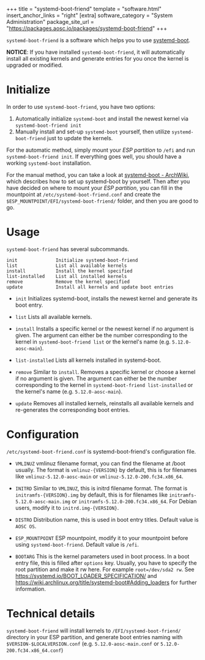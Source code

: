 +++
title = "systemd-boot-friend"
template = "software.html"
insert_anchor_links = "right"
[extra]
software_category = "System Administration"
package_site_url = "https://packages.aosc.io/packages/systemd-boot-friend"
+++

`systemd-boot-friend` is a software which helps you to use [systemd-boot](https://www.freedesktop.org/software/systemd/man/systemd-boot.html).

**NOTICE**: If you have installed `systemd-boot-friend`,
it will automatically install all existing kernels
and generate entries for you once the kernel is upgraded or modified.

# Initialize
In order to use `systemd-boot-friend`, you have two options:
1. Automatically initialize `systemd-boot` and install the newest kernel via `systemd-boot-friend init`
2. Manually install and set-up `systemd-boot` yourself, then utilize `systemd-boot-friend` just to update the kernels.

For the automatic method, simply mount your *ESP partition* to `/efi` and run `systemd-boot-friend init`.
If everything goes well, you should have a working `systemd-boot` installation.

For the manual method, you can take a look at [systemd-boot - ArchWiki](https://wiki.archlinux.org/index.php/systemd-boot),
which describes how to set up systemd-boot by yourself. Then after you have decided on where to mount your *ESP partition*,
you can fill in the mountpoint at `/etc/systemd-boot-friend.conf` and create the `$ESP_MOUNTPOINT/EFI/systemd-boot-friend/` folder,
and then you are good to go.

# Usage
`systemd-boot-friend` has several subcommands.

    init              Initialize systemd-boot-friend
    list              List all available kernels
    install           Install the kernel specified
    list-installed    List all installed kernels
    remove            Remove the kernel specified
    update            Install all kernels and update boot entries

- `init`
  Initializes systemd-boot, installs the newest kernel and generate its boot entry.

- `list`
  Lists all available kernels.

- `install`
  Installs a specific kernel or the newest kernel if no argument is given.
  The argument can either be the number corresponding to the kernel in `systemd-boot-friend list` or the kernel's name (e.g. `5.12.0-aosc-main`).

- `list-installed`
  Lists all kernels installed in systemd-boot.

- `remove`
  Similar to `install`. Removes a specific kernel or choose a kernel if no argument is given.
  The argument can either be the number corresponding to the kernel in `systemd-boot-friend list-installed` or the kernel's name (e.g. `5.12.0-aosc-main`).

- `update`
  Removes all installed kernels, reinstalls all available kernels and re-generates the corresponding boot entries.

# Configuration
`/etc/systemd-boot-friend.conf` is systemd-boot-friend's configuration file.

- `VMLINUZ`
  vmlinuz filename format, you can find the filename at /boot usually.
  The format is `vmlinuz-{VERSION}` by default, this is for filenames like `vmlinuz-5.12.0-aosc-main` or `vmlinuz-5.12.0-200.fc34.x86_64`.

- `INITRD`
  Similar to `VMLINUZ`, this is initrd filename format.
  The format is `initramfs-{VERSION}.img` by default, this is for filenames like `initramfs-5.12.0-aosc-main.img` or `initramfs-5.12.0-200.fc34.x86_64`.
  For Debian users, modify it to `initrd.img-{VERSION}`.

- `DISTRO`
  Distribution name, this is used in boot entry titles.
  Default value is `AOSC OS`.

- `ESP_MOUNTPOINT`
  ESP mountpoint, modify it to your mountpoint before using `systemd-boot-friend`.
  Default value is `/efi`.

- `BOOTARG`
  This is the kernel parameters used in boot process. In a boot entry file, this is filled after `options` key.
  Usually, you have to specify the root partition and make it rw here. For example `root=/dev/sda2 rw`.
  See https://systemd.io/BOOT_LOADER_SPECIFICATION/ and https://wiki.archlinux.org/title/systemd-boot#Adding_loaders for further information.

# Technical details
`systemd-boot-friend` will install kernels to `/EFI/systemd-boot-friend/` directory in your ESP partition,
and generate boot entries naming with `$VERSION-$LOCALVERSION.conf` (e.g. `5.12.0-aosc-main.conf` or `5.12.0-200.fc34.x86_64.conf`)
